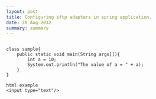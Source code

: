 ```yaml
---
layout: post
title: Configuring sftp adapters in spring application.  
date: 28 Aug 2012
summary: summary
---
```

<pre><code>
class sample{
	public static void main(String args[]){
		int a = 10;
		System.out.println("The value of a = " + a);
	}
}

html example
&lt;input type="text"/&gt;
</code></pre>
